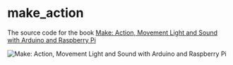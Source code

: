 # make_action
The source code for the book [Make: Action, Movement Light and Sound with Arduino and Raspberry Pi](https://www.amazon.com/Make-Action-Movement-Arduino-Raspberry/dp/1457187795)

![Make: Action, Movement Light and Sound with Arduino and Raspberry Pi](https://i1.wp.com/simonmonk.org/wp-content/uploads/2016/03/cover.jpg?resize=410%2C500)

